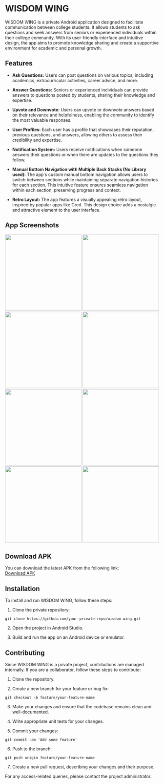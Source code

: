 # WISDOM WING

WISDOM WING is a private Android application designed to facilitate communication between college students. It allows students to ask questions and seek answers from seniors or experienced individuals within their college community. With its user-friendly interface and intuitive design, the app aims to promote knowledge sharing and create a supportive environment for academic and personal growth.

## Features

- **Ask Questions:** Users can post questions on various topics, including academics, extracurricular activities, career advice, and more.

- **Answer Questions:** Seniors or experienced individuals can provide answers to questions posted by students, sharing their knowledge and expertise.

- **Upvote and Downvote:** Users can upvote or downvote answers based on their relevance and helpfulness, enabling the community to identify the most valuable responses.

- **User Profiles:** Each user has a profile that showcases their reputation, previous questions, and answers, allowing others to assess their credibility and expertise.

- **Notification System:** Users receive notifications when someone answers their questions or when there are updates to the questions they follow.

- **Manual Bottom Navigation with Multiple Back Stacks (No Library used):** The app's custom manual bottom navigation allows users to switch between sections while maintaining separate navigation histories for each section. This intuitive feature ensures seamless navigation within each section, preserving progress and context.

- **Retro Layout:** The app features a visually appealing retro layout, inspired by popular apps like Cred. This design choice adds a nostalgic and attractive element to the user interface.

## App Screenshots

<div align="center">
  <img src="https://github.com/user-attachments/assets/0eb27f02-b876-436b-b51d-4cf223049b2f" width="250">
  <img src="https://github.com/user-attachments/assets/9088cc7e-0e14-4f63-b7e0-9f8a2aaca654" width="250">
  <img src="https://github.com/user-attachments/assets/77baf34c-b131-45cb-8315-f62812e469f5" width="250">
  <img src="https://github.com/user-attachments/assets/e35a653c-a1ea-4098-a4f7-9910ae337caa" width="250">
  <img src="https://github.com/user-attachments/assets/d673df2b-1991-47cc-ab05-ee542f209e77" width="250">
  <img src="https://github.com/user-attachments/assets/bef5e4d7-9452-4927-a960-6d5c9bbaa29f" width="250">
  <img src="https://github.com/user-attachments/assets/d46080f3-ac2c-474f-9f23-5dceaaa97e4f" width="250">
  <img src="https://github.com/user-attachments/assets/c25349e3-4599-4f2f-8284-faf581809457" width="250">
</div>

## Download APK

You can download the latest APK from the following link:  
[Download APK](https://drive.google.com/file/d/1QqA88PGi80AWtqMY_jIXvcJ-91Q6geVS/view?usp=sharing)


## Installation

To install and run WISDOM WING, follow these steps:

1. Clone the private repository:

```
git clone https://github.com/your-private-repo/wisdom-wing.git
```

2. Open the project in Android Studio.

3. Build and run the app on an Android device or emulator.

## Contributing

Since WISDOM WING is a private project, contributions are managed internally. If you are a collaborator, follow these steps to contribute:

1. Clone the repository.

2. Create a new branch for your feature or bug fix:

```
git checkout -b feature/your-feature-name
```

3. Make your changes and ensure that the codebase remains clean and well-documented.

4. Write appropriate unit tests for your changes.

5. Commit your changes:
```
git commit -am 'Add some feature'
```

6. Push to the branch:
```
git push origin feature/your-feature-name
```
7. Create a new pull request, describing your changes and their purpose.

For any access-related queries, please contact the project administrator.


